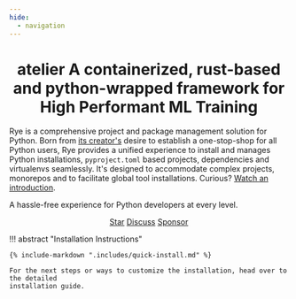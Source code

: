 ```yaml
---
hide:
  - navigation
---
```


<div style="text-align: center">
  <h1><strong>atelier</strong> A containerized, rust-based and python-wrapped framework for High Performant ML Training </h1>
</div>

Rye is a comprehensive project and package management solution for Python.
Born from [its creator's](https://github.com/mitsuhiko) desire to establish a
one-stop-shop for all Python users, Rye provides a unified experience to install and manages Python
installations, `pyproject.toml` based projects, dependencies and virtualenvs
seamlessly.  It's designed to accommodate complex projects, monorepos and to
facilitate global tool installations.  Curious? [Watch an introduction](https://youtu.be/q99TYA7LnuA).

A hassle-free experience for Python developers at every level.

<script async defer src="https://buttons.github.io/buttons.js"></script>
<p align="center">
  <a class="github-button" href="https://github.com/iteralabs/atelier" data-size="large" data-show-count="true" data-color-scheme="light" aria-label="Star iteralabs/atelier on GitHub">Star</a>
<a class="github-button" href="https://github.com/iteralabs/atelier/discussions" data-icon="octicon-comment-discussion" data-size="large" aria-label="Discuss iteralabs/atelier on GitHub">Discuss</a>
  <a class="github-button" href="https://github.com/sponsors/iffranciscome" data-size="large" data-icon="octicon-heart" data-color-scheme="light" aria-label="Sponsor @iffranciscome on GitHub">Sponsor</a>
</p>

!!! abstract "Installation Instructions"

    {% include-markdown ".includes/quick-install.md" %}

    For the next steps or ways to customize the installation, head over to the detailed
    installation guide.
